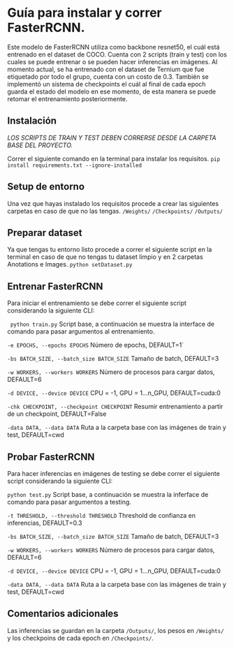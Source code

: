 # Guía para instalar y correr FasterRCNN.
Este modelo de FasterRCNN utiliza como backbone resnet50, el cuál está entrenado en el dataset de COCO.
Cuenta con 2 scripts (train y test) con los cuales se puede entrenar o se pueden hacer inferencias en imágenes.
Al momento actual, se ha entrenado con el dataset de Ternium que fue etiquetado por todo el grupo, cuenta con un costo de 0.3.
También se implementó un sistema de checkpoints el cuál al final de cada epoch guarda el estado del modelo en ese momento, de esta manera
se puede retomar el entrenamiento posteriormente.

## Instalación
*LOS SCRIPTS DE TRAIN Y TEST DEBEN CORRERSE DESDE LA CARPETA BASE DEL PROYECTO.*

Correr el siguiente comando en la terminal para instalar los requisitos.
`pip install requirements.txt --ignore-installed`

## Setup de entorno
Una vez que hayas instalado los requisitos procede a crear las siguientes carpetas en caso de que no las tengas.
`/Weights/`
`/Checkpoints/`
`/Outputs/`

## Preparar dataset
Ya que tengas tu entorno listo procede a correr el siguiente script en la terminal en caso de que no tengas tu dataset limpio y en 2 carpetas Anotations e Images.
`python setDataset.py`

## Entrenar FasterRCNN
Para iniciar el entrenamiento se debe correr el siguiente script considerando la siguiente CLI:

` python train.py`
Script base, a continuación se muestra la interface de comando para pasar argumentos al entrenamiento.

`-e EPOCHS, --epochs EPOCHS`
Número de epochs, DEFAULT=1`

`-bs BATCH_SIZE, --batch_size BATCH_SIZE`
Tamaño de batch, DEFAULT=3

`-w WORKERS, --workers WORKERS`
Número de procesos para cargar datos, DEFAULT=6

`-d DEVICE, --device DEVICE`
CPU = -1, GPU = 1...n_GPU, DEFAULT=cuda:0

`-chk CHECKPOINT, --checkpoint CHECKPOINT`
Resumir entrenamiento a partir de un checkpoint, DEFAULT=False

`-data DATA, --data DATA`
Ruta a la carpeta base con las imágenes de train y test, DEFAULT=cwd

## Probar FasterRCNN
Para hacer inferencias en imágenes de testing se debe correr el siguiente script considerando la siguiente CLI:

`python test.py`
Script base, a continuación se muestra la inferface de comando para pasar argumentos a testing.

`-t THRESHOLD, --threshold THRESHOLD`
Threshold de confianza en inferencias, DEFAULT=0.3

`-bs BATCH_SIZE, --batch_size BATCH_SIZE`
Tamaño de batch, DEFAULT=3

`-w WORKERS, --workers WORKERS`
Número de procesos para cargar datos, DEFAULT=6

`-d DEVICE, --device DEVICE`
CPU = -1, GPU = 1...n_GPU, DEFAULT=cuda:0

`-data DATA, --data DATA`
Ruta a la carpeta base con las imágenes de train y test, DEFAULT=cwd

## Comentarios adicionales
Las inferencias se guardan en la carpeta `/Outputs/`, los pesos en `/Weights/` y los checkpoins de cada epoch
en `/Checkpoints/`.

